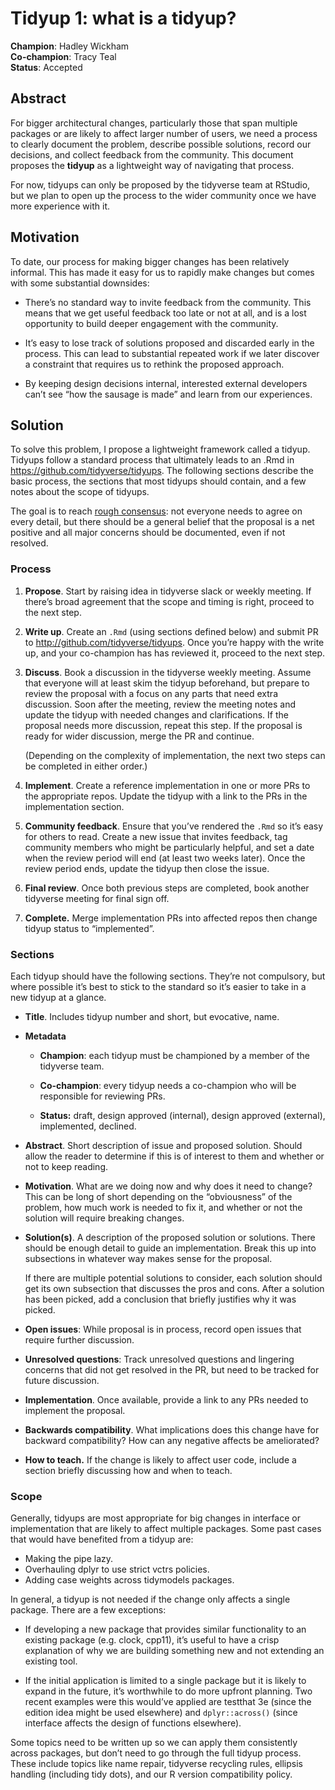 
# Tidyup 1: what is a tidyup?

**Champion**: Hadley Wickham  
**Co-champion**: Tracy Teal  
**Status**: Accepted

## Abstract

For bigger architectural changes, particularly those that span multiple
packages or are likely to affect larger number of users, we need a
process to clearly document the problem, describe possible solutions,
record our decisions, and collect feedback from the community. This
document proposes the **tidyup** as a lightweight way of navigating that
process.

For now, tidyups can only be proposed by the tidyverse team at RStudio,
but we plan to open up the process to the wider community once we have
more experience with it.

## Motivation

To date, our process for making bigger changes has been relatively
informal. This has made it easy for us to rapidly make changes but comes
with some substantial downsides:

-   There’s no standard way to invite feedback from the community. This
    means that we get useful feedback too late or not at all, and is a
    lost opportunity to build deeper engagement with the community.

-   It’s easy to lose track of solutions proposed and discarded early in
    the process. This can lead to substantial repeated work if we later
    discover a constraint that requires us to rethink the proposed
    approach.

-   By keeping design decisions internal, interested external developers
    can’t see “how the sausage is made” and learn from our experiences.

## Solution

To solve this problem, I propose a lightweight framework called a
tidyup. Tidyups follow a standard process that ultimately leads to an
.Rmd in <https://github.com/tidyverse/tidyups>. The following sections
describe the basic process, the sections that most tidyups should
contain, and a few notes about the scope of tidyups.

The goal is to reach [rough
consensus](https://datatracker.ietf.org/doc/html/rfc7282): not everyone
needs to agree on every detail, but there should be a general belief
that the proposal is a net positive and all major concerns should be
documented, even if not resolved.

### Process

1.  **Propose**. Start by raising idea in tidyverse slack or weekly
    meeting. If there’s broad agreement that the scope and timing is
    right, proceed to the next step.

2.  **Write up**. Create an `.Rmd` (using sections defined below) and
    submit PR to <http://github.com/tidyverse/tidyups>. Once you’re
    happy with the write up, and your co-champion has has reviewed it,
    proceed to the next step.

3.  **Discuss**. Book a discussion in the tidyverse weekly meeting.
    Assume that everyone will at least skim the tidyup beforehand, but
    prepare to review the proposal with a focus on any parts that need
    extra discussion. Soon after the meeting, review the meeting notes
    and update the tidyup with needed changes and clarifications. If the
    proposal needs more discussion, repeat this step. If the proposal is
    ready for wider discussion, merge the PR and continue.

    (Depending on the complexity of implementation, the next two steps
    can be completed in either order.)

4.  **Implement**. Create a reference implementation in one or more PRs
    to the appropriate repos. Update the tidyup with a link to the PRs
    in the implementation section.

5.  **Community feedback**. Ensure that you’ve rendered the `.Rmd` so
    it’s easy for others to read. Create a new issue that invites
    feedback, tag community members who might be particularly helpful,
    and set a date when the review period will end (at least two weeks
    later). Once the review period ends, update the tidyup then close
    the issue.

6.  **Final review**. Once both previous steps are completed, book
    another tidyverse meeting for final sign off.

7.  **Complete.** Merge implementation PRs into affected repos then
    change tidyup status to “implemented”.

### Sections

Each tidyup should have the following sections. They’re not compulsory,
but where possible it’s best to stick to the standard so it’s easier to
take in a new tidyup at a glance.

-   **Title**. Includes tidyup number and short, but evocative, name.

-   **Metadata**

    -   **Champion**: each tidyup must be championed by a member of the
        tidyverse team.

    -   **Co-champion**: every tidyup needs a co-champion who will be
        responsible for reviewing PRs.

    -   **Status:** draft, design approved (internal), design approved
        (external), implemented, declined.

-   **Abstract**. Short description of issue and proposed solution.
    Should allow the reader to determine if this is of interest to them
    and whether or not to keep reading.

-   **Motivation**. What are we doing now and why does it need to
    change? This can be long of short depending on the “obviousness” of
    the problem, how much work is needed to fix it, and whether or not
    the solution will require breaking changes.

-   **Solution(s)**. A description of the proposed solution or
    solutions. There should be enough detail to guide an implementation.
    Break this up into subsections in whatever way makes sense for the
    proposal.

    If there are multiple potential solutions to consider, each solution
    should get its own subsection that discusses the pros and cons.
    After a solution has been picked, add a conclusion that briefly
    justifies why it was picked.

-   **Open issues**: While proposal is in process, record open issues
    that require further discussion.

-   **Unresolved questions**: Track unresolved questions and lingering
    concerns that did not get resolved in the PR, but need to be tracked
    for future discussion.

-   **Implementation**. Once available, provide a link to any PRs needed
    to implement the proposal.

-   **Backwards compatibility**. What implications does this change have
    for backward compatibility? How can any negative affects be
    ameliorated?

-   **How to teach.** If the change is likely to affect user code,
    include a section briefly discussing how and when to teach.

### Scope

Generally, tidyups are most appropriate for big changes in interface or
implementation that are likely to affect multiple packages. Some past
cases that would have benefited from a tidyup are:

-   Making the pipe lazy.
-   Overhauling dplyr to use strict vctrs policies.
-   Adding case weights across tidymodels packages.

In general, a tidyup is not needed if the change only affects a single
package. There are a few exceptions:

-   If developing a new package that provides similar functionality to
    an existing package (e.g. clock, cpp11), it’s useful to have a crisp
    explanation of why we are building something new and not extending
    an existing tool.

-   If the initial application is limited to a single package but it is
    likely to expand in the future, it’s worthwhile to do more upfront
    planning. Two recent examples were this would’ve applied are
    testthat 3e (since the edition idea might be used elsewhere) and
    `dplyr::across()` (since interface affects the design of functions
    elsewhere).

Some topics need to be written up so we can apply them consistently
across packages, but don’t need to go through the full tidyup process.
These include topics like name repair, tidyverse recycling rules,
ellipsis handling (including tidy dots), and our R version compatibility
policy.
